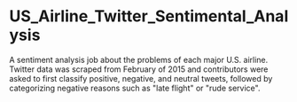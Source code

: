 # US_Airline_Twitter_Sentimental_Analysis
A sentiment analysis job about the problems of each major U.S. airline. Twitter data was scraped from February of 2015 and contributors were asked to first classify positive, negative, and neutral tweets, followed by categorizing negative reasons such as "late flight" or "rude service".
